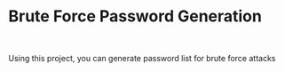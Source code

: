 <h1>Brute Force Password Generation</h1>
<br>

Using this project, you can generate password list for brute force attacks 
<br>

